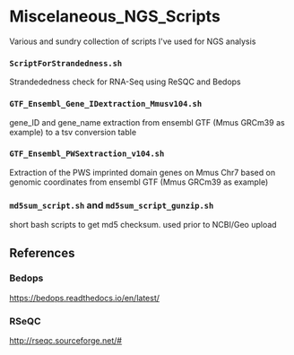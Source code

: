# Miscelaneous_NGS_Scripts
Various and sundry collection of scripts I've used for NGS analysis  


### `ScriptForStrandedness.sh`
Strandededness check for RNA-Seq using ReSQC and Bedops  

### `GTF_Ensembl_Gene_IDextraction_Mmusv104.sh`
gene_ID and gene_name extraction from ensembl GTF (Mmus GRCm39 as example) to a tsv conversion table  

### `GTF_Ensembl_PWSextraction_v104.sh`
Extraction of the PWS imprinted domain genes on Mmus Chr7 based on genomic coordinates from ensembl GTF (Mmus GRCm39 as example)  


### `md5sum_script.sh` and `md5sum_script_gunzip.sh`
short bash scripts to get md5 checksum. used prior to NCBI/Geo upload  

## References  

### Bedops
https://bedops.readthedocs.io/en/latest/  
### RSeQC
http://rseqc.sourceforge.net/#  


